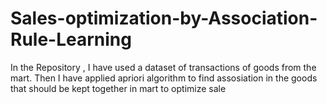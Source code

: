 # Sales-optimization-by-Association-Rule-Learning
In the Repository , I have used a dataset of transactions of goods from the mart. Then I have applied apriori algorithm to find assosiation in the goods that should be kept together in mart to optimize sale
